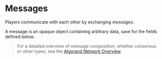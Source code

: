 # Messages

Players communicate with each other by exchanging _messages_.

A message is an opaque object containing arbitrary data, save for the fields defined
below.

> For a detailed overview of message composition, whether consensus or other types,
> see the [Algorand Network Overview](./network-overview.md).
